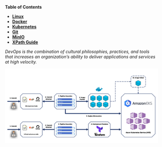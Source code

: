 
**Table of Contents**

* [**Linux**](/src/linux.md)
* [**Docker**](/src/docker-starter.md)
* [**Kubernetes**](/src/kubernetes.md)
* [**Git**](/src/git.md)
* [**MinIO**](/src/xpath.md)
* [**XPath Guide**](/src/xpath.md)

*DevOps is the combination of cultural philosophies,
practices, and tools that increases an organization’s
ability to deliver applications and services at high
velocity.*

<img src="/src/img/example-devops-usecase.png" title="hover text">

